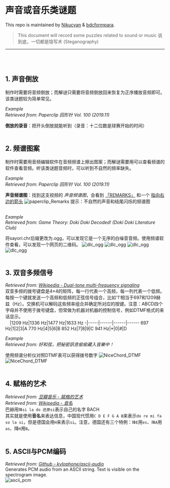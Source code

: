 # 声音或音乐类谜题

This repo is maintained by [Nikucyan](https://github.com/Nikucyan) & [bdcformpara](https://github.com/bdcformpara).
  
> This document will record some puzzles related to sound or music
> 说到底，一切都是隐写术 (Steganography)
---
</br></br>


## 1. 声音倒放
制作时需要将音频倒放；而解谜只需要将音频倒放回来恢复为正序播放音频即可。该类谜题较为简单常见。

*Example*</br>
*Retrieved from: Paperclip  回形针 Vol. 100 (2019.11)*</br>

**倒放的录音**：把开头倒放就能听到（录音：十二位数是球赛开始的时间）
</br></br>


## 2. 频谱图案
制作时需要用音频编辑软件在音频频谱上擦出图案；而解谜需要用可以查看频谱的软件查看音频。听该类谜题音频时，可以听到不自然的频率缺失。

*Example*</br>
*Retrieved from: Paperclip  回形针 Vol. 100 (2019.11)*</br>

**声音频谱图**：找到这支视频的 *声音频谱图*，会看到 <u>「REMARKS」</u> 和一个 <u>指向右边的箭头</u>
![paperclip_Remarks](https://cdn.jsdelivr.net/gh/Nikucyan/ARG/Images/paperclip_Remarks.png) 
提示：不自然的声音和结尾闪烁的频谱图
</br></br>

*Example*</br>
*Retrieved from: Game Theory: Doki Doki Decoded! (Doki Doki Literature Club)*</br>

将sayori.chr后缀更改为.ogg，可以发现它是一个无序的白噪音音频。使用频谱软件查看，可以发现一个网页的二维码。
![dlc_ogg](https://cdn.jsdelivr.net/gh/Nikucyan/ARG/Images/dlc_ogg1.png) 
![dlc_ogg](https://cdn.jsdelivr.net/gh/Nikucyan/ARG/Images/dlc_ogg2.png) 
![dlc_ogg](https://cdn.jsdelivr.net/gh/Nikucyan/ARG/Images/dlc_ogg3.png) 
![dlc_ogg](https://cdn.jsdelivr.net/gh/Nikucyan/ARG/Images/dlc_ogg4.png) 
</br></br>


## 3. 双音多频信号
*Retrieved from: [Wikipedia - Dual-tone multi-frequency signaling](https://en.wikipedia.org/wiki/Dual-tone_multi-frequency_signaling)*</br>
双音多频的拨号键盘是4×4的矩阵，每一行代表一个高频，每一列代表一个低频。每按一个键就发送一个高频和低频的正弦信号组合，比如'1'相当于697和1209赫兹（Hz）。交换机可以解码这些频率组合并确定所对应的按键。注意：ABCD四个字母并不使用于拨号键盘，但常做为机器对机器的控制信号，例如DTMF格式的来话显示。</br>
　|1209 Hz|1336 Hz|1477 Hz|1633 Hz
-|-----|------|------|------
697 Hz|1|2|3|A
770 Hz|4|5|6|B
852 Hz|7|8|9|C
941 Hz|\*|0|#|D

*Example*</br>
*Retrieved from: 好和弦，把秘密訊息偷偷藏入音樂中！*</br>

使用频谱分析仪对照DTMF表可以获得拨号数字
![NiceChord_DTMF](https://cdn.jsdelivr.net/gh/Nikucyan/ARG/Images/NiceChord_DTMF1.png)
![NiceChord_DTMF](https://cdn.jsdelivr.net/gh/Nikucyan/ARG/Images/NiceChord_DTMF2.png)
</br></br>


## 4. 赋格的艺术
*Retrieved from: [豆瓣音乐 - 赋格的艺术](https://music.douban.com/review/5335783/)*</br>
*Retrieved from: [Wikipedia - 音名](https://zh.wikipedia.org/wiki/%E9%9F%B3%E5%90%8D)*</br>
巴赫用`降si la do 还原si`表示自己的名字 BACH </br>
其实就是使用**音名**来表达信息，中国现代惯用`C D E F G A B`来表示`do re mi fa so la si`，但是德国会用`H`来表示`si`。注意，德国还有三个特例：`降E`用`es`、`降A`用`as`、降`H`用`B`。
</br></br>


## 5. ASCII与PCM编码
*Retrieved from: [Github - kylophone/ascii-audio](https://github.com/kylophone/ascii-audio)*</br>
Generates PCM audio from an ASCII string. Text is visible on the spectrogram image. </br>
![ascii_pcm](https://cdn.jsdelivr.net/gh/Nikucyan/ARG/Images/ascii_pcm.png)
</br></br>


